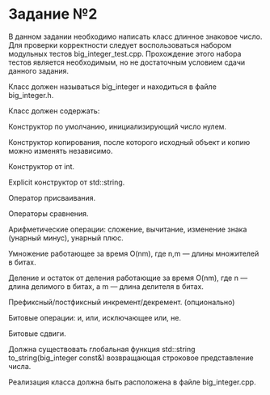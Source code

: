 Задание №2
==========
В данном задании необходимо написать класс длинное знаковое число. 
Для проверки корректности следует воспользоваться набором модульных тестов big_integer_test.cpp.
Прохождение этого набора тестов является необходимым, но не достаточным условием сдачи данного задания.

Класс должен называться big_integer и находиться в файле big_integer.h.

Класс должен содержать:

Конструктор по умолчанию, инициализирующий число нулем.

Конструктор копирования, после которого исходный объект и копию можно изменять независимо.

Конструктор от int.

Explicit конструктор от std::string.

Оператор присваивания.

Операторы сравнения.

Арифметические операции: сложение, вычитание, изменение знака (унарный минус), унарный плюс.

Умножение работающее за время O(nm), где n,m — длины множителей в битах.

Деление и остаток от деления работающие за время O(nm), где n — длина делимого в битах, а m — длина делителя в битах.

Префиксный/постфиксный инкремент/декремент. (опционально)

Битовые операции: и, или, исключающее или, не.

Битовые сдвиги.


Должна существовать глобальная функция std::string to_string(big_integer const&) возвращающая строковое представление числа.

Реализация класса должна быть расположена в файле big_integer.cpp.

